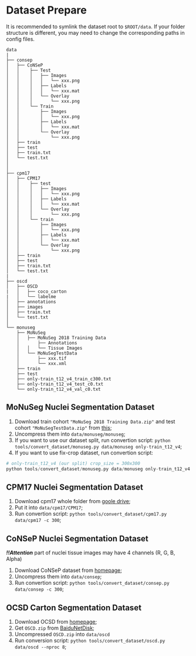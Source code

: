 # Dataset Prepare

It is recommended to symlink the dataset root to `$ROOT/data`. If your folder structure is different, you may need to change the corresponding paths in config files.

```None
data
|
├── consep
│   ├── CoNSeP
│   │    ├── Test
│   │    │   ├── Images
│   │    │   │   └── xxx.png
│   │    │   ├── Labels
│   │    │   │   └── xxx.mat
│   │    │   └── Overlay
│   │    │       └── xxx.png
│   │    └── Train
│   │        ├── Images
│   │        │   └── xxx.png
│   │        ├── Labels
│   │        │   └── xxx.mat
│   │        └── Overlay
│   │            └── xxx.png
│   ├── train
│   ├── test
│   ├── train.txt
│   └── test.txt
│
│
├── cpm17
│   ├── CPM17
│   │    ├── test
│   │    │   ├── Images
│   │    │   │   └── xxx.png
│   │    │   ├── Labels
│   │    │   │   └── xxx.mat
│   │    │   └── Overlay
│   │    │       └── xxx.png
│   │    └── train
│   │        ├── Images
│   │        │   └── xxx.png
│   │        ├── Labels
│   │        │   └── xxx.mat
│   │        └── Overlay
│   │            └── xxx.png
│   ├── train
│   ├── test
│   ├── train.txt
│   └── test.txt
|
├── oscd
│   ├── OSCD
|   │   ├── coco_carton
|   │   └── labelme
│   ├── annotations
│   ├── images
│   ├── train.txt
│   └── test.txt
│
└── monuseg
    ├── MoNuSeg
    │   ├── MoNuSeg 2018 Training Data
    │       ├── Annotations
    │   │   └── Tissue Images
    │   └── MoNuSegTestData
    │       ├── xxx.tif
    │       └── xxx.xml
    ├── train
    ├── test
    ├── only-train_t12_v4_train_c300.txt
    ├── only-train_t12_v4_test_c0.txt
    └── only-train_t12_v4_val_c0.txt

```

## MoNuSeg Nuclei Segmentation Dataset

1. Download train cohort `"MoNuSeg 2018 Training Data.zip"` and test cohort `"MoNuSegTestData.zip"` from [this](https://monuseg.grand-challenge.org/Data/);
2. Uncompress them into `data/monuseg/monuseg`;
3. If you want to use our dataset split, run convertion script: `python tools/convert_dataset/monuseg.py data/monuseg only-train_t12_v4`;
6. If you want to use fix-crop dataset, run convertion script:

```python
# only-train_t12_v4 (our split) crop_size = 300x300
python tools/convert_dataset/monuseg.py data/monuseg only-train_t12_v4 -c 300
```

## CPM17 Nuclei Segmentation Dataset

1. Download cpm17 whole folder from [goole drive](https://drive.google.com/drive/folders/1l55cv3DuY-f7-JotDN7N5nbNnjbLWchK);
2. Put it into `data/cpm17/CPM17`;
3. Run convertion script: `python tools/convert_dataset/cpm17.py data/cpm17 -c 300`;

## CoNSeP Nuclei Segmentation Dataset

***!!Attention*** part of nuclei tissue images may have 4 channels (R, G, B, Alpha)

1. Download CoNSeP dataset from [homepage](https://warwick.ac.uk/fac/cross_fac/tia/data/hovernet/);
2. Uncompress them into `data/consep`;
3. Run convertion script: `python tools/convert_dataset/consep.py data/consep -c 300`;

## OCSD Carton Segmentation Dataset

1. Download OCSD from [homepage](https://github.com/yancie-yjr/scd.github.io);
2. Get `OSCD.zip` from [BaiduNetDisk](https://pan.baidu.com/s/1p2KOYFhLWFfbmMBLpxbVMA);
3. Uncompressed `OSCD.zip` into `data/oscd`
4. Run conversion script: `python tools/convert_dataset/oscd.py data/oscd --nproc 8`;
